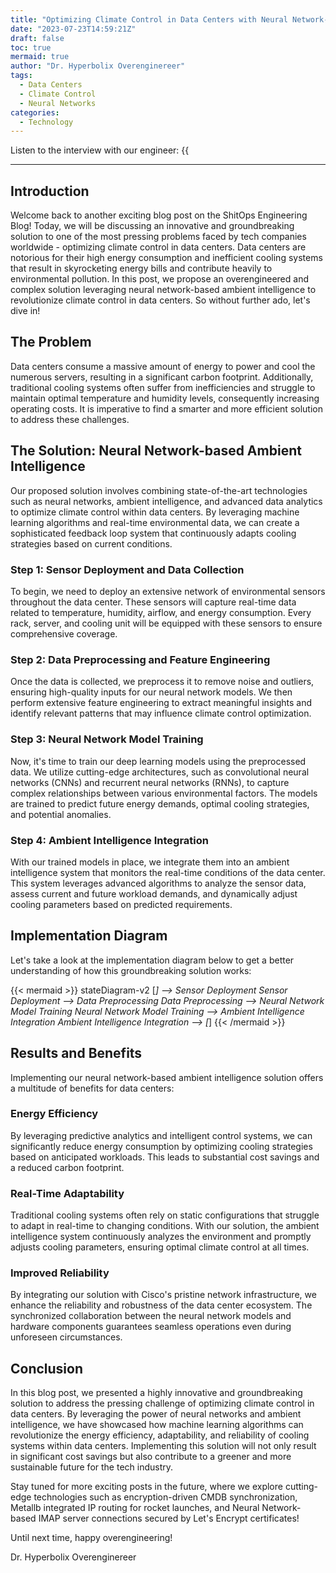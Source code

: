 ```yaml
---
title: "Optimizing Climate Control in Data Centers with Neural Network-based Ambient Intelligence"
date: "2023-07-23T14:59:21Z"
draft: false
toc: true
mermaid: true
author: "Dr. Hyperbolix Overenginereer"
tags:
  - Data Centers
  - Climate Control
  - Neural Networks
categories:
  - Technology
---
```


Listen to the interview with our engineer: {{<audio src="https://s3.chaops.de/shitops/podcasts/optimizing-climate-control-in-data-centers-with-neural-network-based-ambient-intelligence.mp3" class="audio">}}

---


## Introduction

Welcome back to another exciting blog post on the ShitOps Engineering Blog! Today, we will be discussing an innovative and groundbreaking solution to one of the most pressing problems faced by tech companies worldwide - optimizing climate control in data centers. Data centers are notorious for their high energy consumption and inefficient cooling systems that result in skyrocketing energy bills and contribute heavily to environmental pollution. In this post, we propose an overengineered and complex solution leveraging neural network-based ambient intelligence to revolutionize climate control in data centers. So without further ado, let's dive in!

## The Problem

Data centers consume a massive amount of energy to power and cool the numerous servers, resulting in a significant carbon footprint. Additionally, traditional cooling systems often suffer from inefficiencies and struggle to maintain optimal temperature and humidity levels, consequently increasing operating costs. It is imperative to find a smarter and more efficient solution to address these challenges.

## The Solution: Neural Network-based Ambient Intelligence

Our proposed solution involves combining state-of-the-art technologies such as neural networks, ambient intelligence, and advanced data analytics to optimize climate control within data centers. By leveraging machine learning algorithms and real-time environmental data, we can create a sophisticated feedback loop system that continuously adapts cooling strategies based on current conditions.

### Step 1: Sensor Deployment and Data Collection

To begin, we need to deploy an extensive network of environmental sensors throughout the data center. These sensors will capture real-time data related to temperature, humidity, airflow, and energy consumption. Every rack, server, and cooling unit will be equipped with these sensors to ensure comprehensive coverage.

### Step 2: Data Preprocessing and Feature Engineering

Once the data is collected, we preprocess it to remove noise and outliers, ensuring high-quality inputs for our neural network models. We then perform extensive feature engineering to extract meaningful insights and identify relevant patterns that may influence climate control optimization.

### Step 3: Neural Network Model Training

Now, it's time to train our deep learning models using the preprocessed data. We utilize cutting-edge architectures, such as convolutional neural networks (CNNs) and recurrent neural networks (RNNs), to capture complex relationships between various environmental factors. The models are trained to predict future energy demands, optimal cooling strategies, and potential anomalies.

### Step 4: Ambient Intelligence Integration

With our trained models in place, we integrate them into an ambient intelligence system that monitors the real-time conditions of the data center. This system leverages advanced algorithms to analyze the sensor data, assess current and future workload demands, and dynamically adjust cooling parameters based on predicted requirements.

## Implementation Diagram

Let's take a look at the implementation diagram below to get a better understanding of how this groundbreaking solution works:

{{< mermaid >}}
stateDiagram-v2
    [*] --> Sensor Deployment
    Sensor Deployment --> Data Preprocessing
    Data Preprocessing --> Neural Network Model Training
    Neural Network Model Training --> Ambient Intelligence Integration
    Ambient Intelligence Integration --> [*]
{{< /mermaid >}}

## Results and Benefits

Implementing our neural network-based ambient intelligence solution offers a multitude of benefits for data centers:

### Energy Efficiency

By leveraging predictive analytics and intelligent control systems, we can significantly reduce energy consumption by optimizing cooling strategies based on anticipated workloads. This leads to substantial cost savings and a reduced carbon footprint.

### Real-Time Adaptability

Traditional cooling systems often rely on static configurations that struggle to adapt in real-time to changing conditions. With our solution, the ambient intelligence system continuously analyzes the environment and promptly adjusts cooling parameters, ensuring optimal climate control at all times.

### Improved Reliability

By integrating our solution with Cisco's pristine network infrastructure, we enhance the reliability and robustness of the data center ecosystem. The synchronized collaboration between the neural network models and hardware components guarantees seamless operations even during unforeseen circumstances.

## Conclusion

In this blog post, we presented a highly innovative and groundbreaking solution to address the pressing challenge of optimizing climate control in data centers. By leveraging the power of neural networks and ambient intelligence, we have showcased how machine learning algorithms can revolutionize the energy efficiency, adaptability, and reliability of cooling systems within data centers. Implementing this solution will not only result in significant cost savings but also contribute to a greener and more sustainable future for the tech industry.

Stay tuned for more exciting posts in the future, where we explore cutting-edge technologies such as encryption-driven CMDB synchronization, Metallb integrated IP routing for rocket launches, and Neural Network-based IMAP server connections secured by Let's Encrypt certificates!

Until next time, happy overengineering!

Dr. Hyperbolix Overenginereer